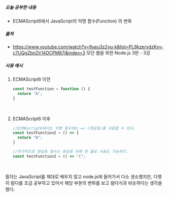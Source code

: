 ##### 오늘 공부한 내용

- ECMAScript6에서 JavaScript의 익명 함수(Function) 의 변화

##### 출처

- https://www.youtube.com/watch?v=9ueu3z2yu-k&list=PL9kzervdzKxy-c7UQgZbnZIr14DCPM87j&index=3 모던 웹을 위한 Node.js 3판 - 3강



#####  사용 예시

1. ECMAScript6 이전

   ```javascript
   const testFunction = function () {
     return "A";
   }
   ```

   ​

2. ECMAScript6 이후

   ```javascript
   //ECMAscript6에서는 익명 함수에는 => (화살표)를 사용할 수 있다.
   const testFunction2 = () => {
     return "B";
   }

   //추가적으로 화살표 함수는 화살표 뒤에 한 줄로 사용도 가능하다.
   const testFunction3 = () => "C";

   ```

   ​

필자는 JavaScript를 제대로 배우지 않고 node.js에 들어가서 다소 생소했지만, 다행이 람다를 조금 공부하고 있어서 해당 부분의 변화를 보고 람다식과 비슷하다는 생각을 했다.
